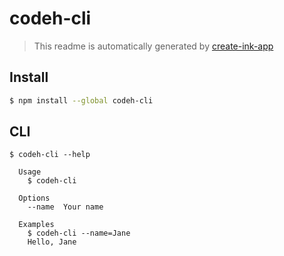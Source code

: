 # codeh-cli

> This readme is automatically generated by [create-ink-app](https://github.com/vadimdemedes/create-ink-app)

## Install

```bash
$ npm install --global codeh-cli
```

## CLI

```
$ codeh-cli --help

  Usage
    $ codeh-cli

  Options
    --name  Your name

  Examples
    $ codeh-cli --name=Jane
    Hello, Jane
```
